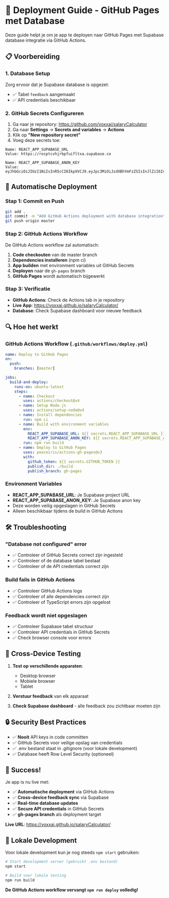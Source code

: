 # 🚀 Deployment Guide - GitHub Pages met Database

Deze guide helpt je om je app te deployen naar GitHub Pages met Supabase database integratie via GitHub Actions.

## 📋 **Voorbereiding**

### 1. Database Setup

Zorg ervoor dat je Supabase database is opgezet:

- ✅ Tabel `feedback` aangemaakt
- ✅ API credentials beschikbaar

### 2. GitHub Secrets Configureren

1. Ga naar je repository: https://github.com/voxxai/salaryCalculator
2. Ga naar **Settings** → **Secrets and variables** → **Actions**
3. Klik op **"New repository secret"**
4. Voeg deze secrets toe:

```
Name: REACT_APP_SUPABASE_URL
Value: https://rocptcvhjrbpfuifltxa.supabase.co
```

```
Name: REACT_APP_SUPABASE_ANON_KEY
Value: eyJhbGciOiJIUzI1NiIsInR5cCI6IkpXVCJ9.eyJpc3MiOiJzdXBhYmFzZSIsInJlZiI6InJvY3B0Y3ZoanJicGZ1aWZsdHhhIiwicm9sZSI6ImFub24iLCJpYXQiOjE3NTI5MjgyMTYsImV4cCI6MjA2ODUwNDIxNn0.Ej7kK2DQdpepTAAHqnHlrwZ4d9WCLYQJqXOKO5ruqes
```

## 🚀 **Automatische Deployment**

### Stap 1: Commit en Push

```bash
git add .
git commit -m "Add GitHub Actions deployment with database integration"
git push origin master
```

### Stap 2: GitHub Actions Workflow

De GitHub Actions workflow zal automatisch:

1. **Code checkouten** van de master branch
2. **Dependencies installeren** (npm ci)
3. **App builden** met environment variables uit GitHub Secrets
4. **Deployen** naar de `gh-pages` branch
5. **GitHub Pages** wordt automatisch bijgewerkt

### Stap 3: Verificatie

- **GitHub Actions**: Check de Actions tab in je repository
- **Live App**: https://voxxai.github.io/salaryCalculator/
- **Database**: Check Supabase dashboard voor nieuwe feedback

## 🔍 **Hoe het werkt**

### GitHub Actions Workflow (`.github/workflows/deploy.yml`)

```yaml
name: Deploy to GitHub Pages
on:
  push:
    branches: [master]

jobs:
  build-and-deploy:
    runs-on: ubuntu-latest
    steps:
      - name: Checkout
        uses: actions/checkout@v4
      - name: Setup Node.js
        uses: actions/setup-node@v4
      - name: Install dependencies
        run: npm ci
      - name: Build with environment variables
        env:
          REACT_APP_SUPABASE_URL: ${{ secrets.REACT_APP_SUPABASE_URL }}
          REACT_APP_SUPABASE_ANON_KEY: ${{ secrets.REACT_APP_SUPABASE_ANON_KEY }}
        run: npm run build
      - name: Deploy to GitHub Pages
        uses: peaceiris/actions-gh-pages@v3
        with:
          github_token: ${{ secrets.GITHUB_TOKEN }}
          publish_dir: ./build
          publish_branch: gh-pages
```

### Environment Variables

- **REACT_APP_SUPABASE_URL**: Je Supabase project URL
- **REACT_APP_SUPABASE_ANON_KEY**: Je Supabase anon key
- Deze worden veilig opgeslagen in GitHub Secrets
- Alleen beschikbaar tijdens de build in GitHub Actions

## 🛠️ **Troubleshooting**

### "Database not configured" error

- ✅ Controleer of GitHub Secrets correct zijn ingesteld
- ✅ Controleer of de database tabel bestaat
- ✅ Controleer of de API credentials correct zijn

### Build fails in GitHub Actions

- ✅ Controleer GitHub Actions logs
- ✅ Controleer of alle dependencies correct zijn
- ✅ Controleer of TypeScript errors zijn opgelost

### Feedback wordt niet opgeslagen

- ✅ Controleer Supabase tabel structuur
- ✅ Controleer API credentials in GitHub Secrets
- ✅ Check browser console voor errors

## 📱 **Cross-Device Testing**

1. **Test op verschillende apparaten**:
   - Desktop browser
   - Mobiele browser
   - Tablet

2. **Verstuur feedback** van elk apparaat

3. **Check Supabase dashboard** - alle feedback zou zichtbaar moeten zijn

## 🔒 **Security Best Practices**

- ✅ **Nooit** API keys in code committen
- ✅ GitHub Secrets voor veilige opslag van credentials
- ✅ .env bestand staat in .gitignore (voor lokale development)
- ✅ Database heeft Row Level Security (optioneel)

## 🎉 **Success!**

Je app is nu live met:

- ✅ **Automatische deployment** via GitHub Actions
- ✅ **Cross-device feedback sync** via Supabase
- ✅ **Real-time database updates**
- ✅ **Secure API credentials** in GitHub Secrets
- ✅ **gh-pages branch** als deployment target

**Live URL**: https://voxxai.github.io/salaryCalculator/

## 📝 **Lokale Development**

Voor lokale development kun je nog steeds `npm start` gebruiken:

```bash
# Start development server (gebruikt .env bestand)
npm start

# Build voor lokale testing
npm run build
```

**De GitHub Actions workflow vervangt `npm run deploy` volledig!**
